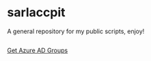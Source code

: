 # sarlaccpit
A general repository for my public scripts, enjoy!
```
```
[Get Azure AD Groups](https://github.com/patlinkit/sarlaccpit/blob/main/Get-AzureADReport.ps1)
